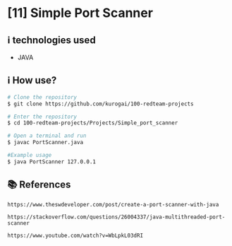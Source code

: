 # [11] Simple Port Scanner


## :information_source:  technologies used

* JAVA

## :information_source: How use?
```bash
# Clone the repository
$ git clone https://github.com/kurogai/100-redteam-projects

# Enter the repository
$ cd 100-redteam-projects/Projects/Simple_port_scanner

# Open a terminal and run
$ javac PortScanner.java

#Example usage
$ java PortScanner 127.0.0.1

```

## :books: References 
    https://www.theswdeveloper.com/post/create-a-port-scanner-with-java
    
    https://stackoverflow.com/questions/26004337/java-multithreaded-port-scanner
    
    https://www.youtube.com/watch?v=WbLpkL03dRI
